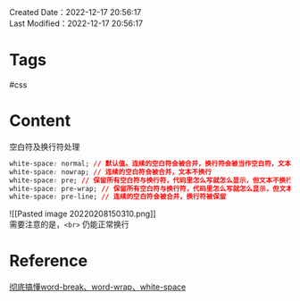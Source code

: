 Created Date：2022-12-17 20:56:17  
Last Modified：2022-12-17 20:56:17

# Tags

#css

# Content

空白符及换行符处理

```css
white-space: normal; // 默认值。连续的空白符会被合并，换行符会被当作空白符，文本换行
white-space: nowrap; // 连续的空白符会被合并，文本不换行
white-space: pre; // 保留所有空白符与换行符，代码里怎么写就怎么显示，但文本不换行
white-space: pre-wrap; // 保留所有空白符与换行符，代码里怎么写就怎么显示，但文本换行
white-space: pre-line; // 连续的空白符会被合并，换行符被保留
```

![[Pasted image 20220208150310.png]]  
需要注意的是，`<br>` 仍能正常换行

# Reference

[彻底搞懂word-break、word-wrap、white-space](https:juejin.cn/post/6844903667863126030)

